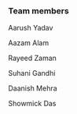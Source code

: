 ### Team members

Aarush Yadav

Aazam Alam

Rayeed Zaman

Suhani Gandhi

Daanish Mehra

Showmick Das
